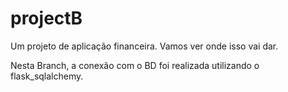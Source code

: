 # projectB

Um projeto de aplicação financeira.
Vamos ver onde isso vai dar.

Nesta Branch, a conexão com o BD foi realizada utilizando o flask_sqlalchemy.
